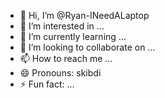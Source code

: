 - 👋 Hi, I’m @Ryan-INeedALaptop
- 👀 I’m interested in ...
- 🌱 I’m currently learning ...
- 💞️ I’m looking to collaborate on ...
- 📫 How to reach me ...
- 😄 Pronouns: skibdi
- ⚡ Fun fact: ...

<!---
Ryan-INeedALaptop/Ryan-INeedALaptop is a ✨ special ✨ repository because its `README.md` (this file) appears on your GitHub profile.
You can click the Preview link to take a look at your changes.
--->

